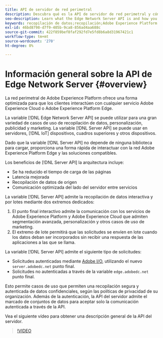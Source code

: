 ```yaml
---
title: API de servidor de red perimetral
description: Descubra qué es la API de servidor de red perimetral y cómo puede utilizarla.
seo-description: Learn what the Edge Network Server API is and how you can use it.
keywords: recopilación de datos;recopilación;Adobe Experience Platform Edge Network;api de servidor;
exl-id: 46bd8798-d7f9-405b-9ca8-856ad4aa688c
source-git-commit: 422f859bef8faf292fd7e5fd8b6a8d31967421c1
workflow-type: tm+mt
source-wordcount: '270'
ht-degree: 0%

---
```


# Información general sobre la API de Edge Network Server {#overview}

La red perimetral de Adobe Experience Platform ofrece una forma optimizada para que los clientes interactúen con cualquier servicio Adobe Experience Cloud o Adobe Experience Platform Edge.

La variable [!DNL Edge Network Server API] se puede utilizar para una gran variedad de casos de uso de recopilación de datos, personalización, publicidad y marketing. La variable [!DNL Server API] se puede usar en servidores, [!DNL IoT] dispositivos, cuadros superiores y otros dispositivos.

Dado que la variable [!DNL Server API] no depende de ninguna biblioteca para cargar, proporciona una forma rápida de interactuar con la red Adobe Experience Platform Edge y las soluciones compatibles.

Los beneficios de [!DNL Server API] la arquitectura incluye:

* Se ha reducido el tiempo de carga de las páginas
* Latencia mejorada
* Recopilación de datos de origen
* Comunicación optimizada del lado del servidor entre servicios

La variable [!DNL Server API] admite la recopilación de datos interactiva y por lotes mediante dos extremos dedicados:

1. El punto final interactivo admite la comunicación con los servicios de Adobe Experience Platform y Adobe Experience Cloud que admiten segmentación avanzada, personalización y otros casos de uso de marketing.
2. El extremo de lote permitirá que las solicitudes se envíen en lote cuando los datos deban ser incorporados sin recibir una respuesta de las aplicaciones a las que se llama.

La variable [!DNL Server API] admite el siguiente tipo de solicitudes:

* Solicitudes autenticadas mediante [Adobe I/O](https://developer.adobe.com/), utilizando el nuevo `server.adobedc.net` punto final.
* Solicitudes no autenticadas a través de la variable `edge.adobedc.net` punto final.

Esto permite casos de uso que permiten una recopilación segura y autenticada de datos confidenciales, según las políticas de privacidad de su organización. Además de la autenticación, la API del servidor admite el marcado de conjuntos de datos para aceptar solo la comunicación autenticada a través de la API.

Vea el siguiente vídeo para obtener una descripción general de la API del servidor.

>[!VIDEO](https://video.tv.adobe.com/v/341448/)
